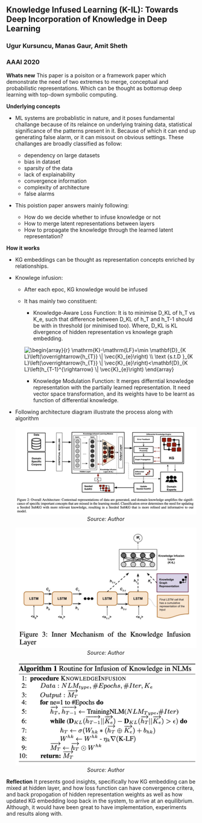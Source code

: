 ## Knowledge Infused Learning (K-IL): Towards Deep Incorporation of Knowledge in Deep Learning
### Ugur Kursuncu, Manas Gaur, Amit Sheth 
### AAAI 2020

**Whats new**
This paper is a poisiton or a framework paper which demonstrate the need of two extremes to merge, conceptual and probabilistic representations. Which can be thought as bottomup deep learning with top-down symbolic computing. 

**Underlying concepts**
* ML systems are probablistic in nature, and it poses fundamental challange because of its relaince on underlying training data, statistical significance of the patterns present in it. Because of which it can end up generating false alarm, or it can missout on obvious settings. These challanges are broadly classified as follow:
    * dependency on large datasets 
    * bias in dataset
    * sparsity of the data
    * lack of explainability
    * convergence information
    * complexity of architecture
    * false alarms

* This poistion paper answers mainly following:
    * How do we decide whether to infuse knowledge or not
    * How to merge latent representations between layers
    * How to propagate the knowledge through the learned latent representation?

**How it works**
* KG embeddings can be thought as representation concepts enriched by relationships.
* Knowlege infusion:
    * After each epoc, KG knowledge would be infused
    * It has mainly two constituent:
        * Knowledge-Aware Loss Function: It is to minimise D_KL of h_T vs K_e, such that difference between D_KL of h_T and h_T-1 should be with in threshold (or minimised too). Where, D_KL is KL divergence of hidden representation vs knowlege graph embedding.

        <img src="https://i.upmath.me/svg/%5Cbegin%7Barray%7D%7Br%7D%0A%5Cmathrm%7BK%7D-%5Cmathrm%7BLF%7D%3D%5Cmin%20%5Cmathbf%7BD%7D_%7BK%20L%7D%5Cleft(%5Coverrightarrow%7Bh_%7BT%7D%7D%20%5C%7C%20%5Cvec%7BK%7D_%7Be%7D%5Cright)%20%5C%5C%0A%5Ctext%20%7Bs.t.D%20%7D_%7BK%20L%7D%5Cleft(%5Coverrightarrow%7Bh_%7BT%7D%7D%20%5C%7C%20%5Cvec%7BK%7D_%7Be%7D%5Cright)%3C%5Cmathbf%7BD%7D_%7BK%20L%7D%5Cleft(h_%7BT-1%7D%5E%7B%5Crightarrow%7D%20%5C%7C%20%5Cvec%7BK%7D_%7Be%7D%5Cright)%0A%5Cend%7Barray%7D" alt="\begin{array}{r}
\mathrm{K}-\mathrm{LF}=\min \mathbf{D}_{K L}\left(\overrightarrow{h_{T}} \| \vec{K}_{e}\right) \\
\text {s.t.D }_{K L}\left(\overrightarrow{h_{T}} \| \vec{K}_{e}\right)&lt;\mathbf{D}_{K L}\left(h_{T-1}^{\rightarrow} \| \vec{K}_{e}\right)
\end{array}" />

        * Knowledge Modulation Function:  It merges differntial knowledge representation with the partially learned representation. It need vector space transformation, and its weights have to be learnt as function of differential knowledge.

* Following architecture diagram illustrate the process along with algorithm

    <p align="center">
        <img width=600 src="images/KIL_arch.png">
        <em>Source: Author</em>
        </p>

    <p align="center">
        <img width=600 src="images/KIL_network.png">
        <em>Source: Author</em>
        </p>

    <p align="center">
        <img width=600 src="images/KIL_algo.png">
        <em>Source: Author</em>
        </p>

**Reflection**
It presents good insights, specifically how KG embedding can be mixed at hidden layer, and how loss function can have convergence critera, and back propogation of hidden representation weights as well as how updated KG embedding loop back in the system, to arrive at an equilibrium.
Although, it would have been great to have implementation, experiments and results along with. 


